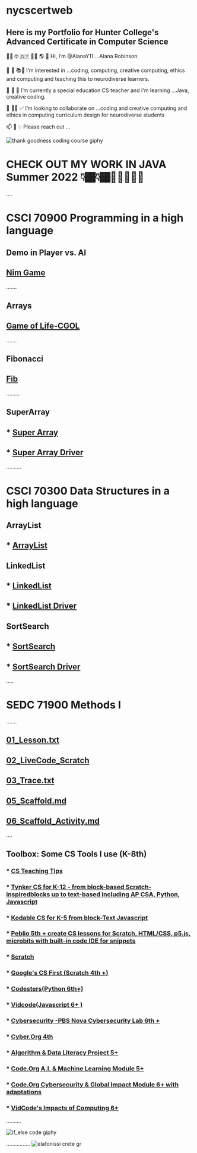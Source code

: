 
# nycscertweb  

## Here is my Portfolio for Hunter College's Advanced Certificate in Computer Science

👋🏽 🤓 🇬🇾 💃🏽 🌎 💝 Hi, I’m @AlanaY11....Alana Robinson

👀 🐝 📚🧠 I’m interested in ...coding, computing, creative computing, ethics and computing and teaching this to neurodiverse learners.

🌱 🌼 🌺 I’m currently a special education CS teacher and I'm learning ...Java, creative coding.

💞️ 👊🏽 ✅ I’m looking to collaborate on ...coding and creative computing and ethics in computing curriculum design for neurodiverse students

📫 🤩 💡 Please reach out ...

![thank goodness coding course giphy](https://user-images.githubusercontent.com/17364335/180868175-25b3d45a-9cf1-42ff-83f2-1658622d86ca.gif)

# CHECK OUT MY WORK IN JAVA Summer 2022 👇🏾👇🏾🎥👀💫💃🏽

....
# CSCI 70900 Programming in a high language
## Demo in Player vs. AI
## [Nim Game](https://github.com/hunter-teacher-cert/cohort-3-summer-work-AlanaY11/blob/master/programming/1/Nim.java) 
.......
## Arrays 
## [Game of Life-CGOL](https://github.com/hunter-teacher-cert/cohort-3-summer-work-AlanaY11/blob/master/programming/3/Cgol.java)
.......
## Fibonacci 
## [Fib](https://github.com/hunter-teacher-cert/cohort-3-summer-work-AlanaY11/blob/master/programming/5/Fib.java)
.........
## SuperArray
## * [Super Array](https://github.com/hunter-teacher-cert/cohort-3-summer-work-AlanaY11/blob/master/programming/6/sa/SuperArray.java)
## * [Super Array Driver](https://github.com/hunter-teacher-cert/cohort-3-summer-work-AlanaY11/blob/master/programming/6/sa/SuperArrayDriver.java)
..........

# CSCI 70300 Data Structures in a high language

## ArrayList
## * [ArrayList](https://github.com/hunter-teacher-cert/cohort-3-summer-work-AlanaY11/blob/master/ds/arraylists/AlPractice.java)

## LinkedList
## * [LinkedList](https://github.com/hunter-teacher-cert/cohort-3-summer-work-AlanaY11/blob/master/ds/linkedlists/LinkedList.java)
## * [LinkedList Driver](https://github.com/hunter-teacher-cert/cohort-3-summer-work-AlanaY11/blob/master/ds/linkedlists/Driver.java)

## SortSearch
## * [SortSearch](https://github.com/hunter-teacher-cert/cohort-3-summer-work-AlanaY11/blob/master/ds/sorting/SortSearch.java)
## * [SortSearch Driver](https://github.com/hunter-teacher-cert/cohort-3-summer-work-AlanaY11/blob/master/ds/sorting/SortSearchDriver.java)
.....

# SEDC 71900 Methods I
.......
## [01_Lesson.txt](https://github.com/hunter-teacher-cert/cohort-3-summer-work-AlanaY11/blob/master/methods/01_lesson.txt)
## [02_LiveCode_Scratch](https://github.com/hunter-teacher-cert/cohort-3-summer-work-AlanaY11/blob/master/methods/02_livecode_Scratch.Team1.7.18.22.png)
## [03_Trace.txt](https://github.com/hunter-teacher-cert/cohort-3-summer-work-AlanaY11/blob/master/methods/03_trace.txt)
## [05_Scaffold.md](https://github.com/hunter-teacher-cert/cohort-3-summer-work-AlanaY11/blob/master/methods/05_scaffold.md)
## [06_Scaffold_Activity.md](https://github.com/hunter-teacher-cert/cohort-3-summer-work-AlanaY11/blob/master/methods/06_scaffold_activity.md)
....
## Toolbox: Some CS Tools I use (K-8th)
### * [CS Teaching Tips](https://www.csteachingtips.org/)
### * [Tynker CS for K-12 - from block-based Scratch-inspiredblocks up to text-based including AP CSA, Python, Javascript](https://www.tynker.com/)
### * [Kodable CS for K-5 from block-Text Javascript](https://www.kodable.com)
### * [Peblio 5th + create CS lessons for Scratch, HTML/CSS, p5.js, microbits with built-in code IDE for snippets](https://www.peblio.co/)
### * [Scratch](https://scratch.mit.edu/)
### * [Google's CS First (Scratch 4th +)](https://csfirst.withgoogle.com/s/en/home?utm_source=google&utm_medium=cpc&utm_campaign=-69.99-60%25HMG--cce-ins-&src=cpc-google--69.99-60%25HMG--cce-ins-&utm_term=cs_first&gclid=Cj0KCQjw_viWBhD8ARIsAH1mCd7Ku-DJv_yFWSPtCqXCb_a-h5sYMA5j5GOQH1MQTZ4EUaCVOe1yz-4aAqNzEALw_wcB)
### * [Codesters(Python 6th+)](https://www.codesters.com/?lang=en)
### * [Vidcode(Javascript 6+ )](https://www.vidcode.com/)
### * [Cybersecurity -PBS Nova Cybersecurity Lab 6th +](https://www.pbs.org/wgbh/nova/labs/lab/cyber/)
### * [Cyber.Org 4th](https://cyber.org/)
### * [Algorithm & Data Literacy Project 5+](https://algorithmliteracy.org/)
### * [Code.Org A.I. & Machine Learning Module 5+](https://studio.code.org/s/csd7-2021?section_id=3875654)
### * [Code.Org Cybersecurity & Global Impact Module 6+ with adaptations](https://studio.code.org/s/csp10-2022?section_id=3875654)
### * [VidCode's Impacts of Computing 6+](https://about.vidcode.com/core-concept-impacts-of-computing)
..........

![if_else code giphy](https://user-images.githubusercontent.com/17364335/180868242-885a3600-f4a9-48df-aed3-80c070730beb.gif)

................
![elafonissi crete gr](https://user-images.githubusercontent.com/17364335/180577561-19e19c06-555f-451d-a1af-fa64e8fd6951.jpeg)
